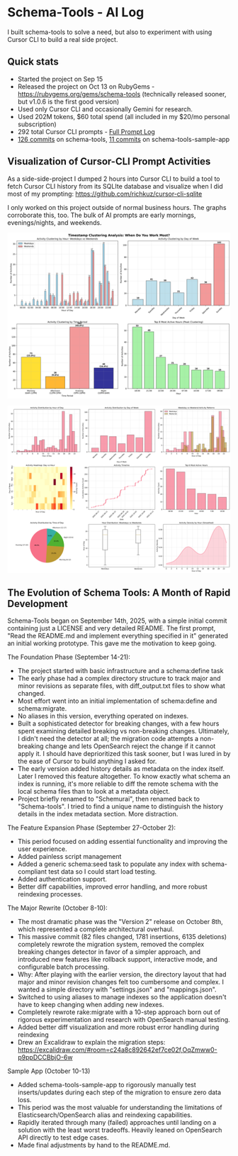 # Schema-Tools - AI Log

I built schema-tools to solve a need, but also to experiment with using Cursor CLI to build a real side project.

## Quick stats

- Started the project on Sep 15
- Released the project on Oct 13 on RubyGems - https://rubygems.org/gems/schema-tools (technically released sooner, but v1.0.6 is the first good version)
- Used only Cursor CLI and occasionally Gemini for research.
- Used 202M tokens, $60 total spend (all included in my $20/mo personal subscription)
- 292 total Cursor CLI prompts - [Full Prompt Log](history_clean.csv)
- [126 commits](https://github.com/richkuz/schema-tools/commits/main/) on schema-tools, [11 commits](https://github.com/richkuz/schema-tools-sample-app/commits/main/) on schema-tools-sample-app

## Visualization of Cursor-CLI Prompt Activities

As a side-side-project I dumped 2 hours into Cursor CLI to build a tool to fetch Cursor CLI history from its SQLIte database and visualize when I did most of my prompting: https://github.com/richkuz/cursor-cli-sqlite

I only worked on this project outside of normal business hours. The graphs corroborate this, too. The bulk of AI prompts are early mornings, evenings/nights, and weekends.

![alt text](clustering_analysis.png)

![alt text](timestamp_analysis.png)


## The Evolution of Schema Tools: A Month of Rapid Development

Schema-Tools began on September 14th, 2025, with a simple initial commit containing just a LICENSE and very detailed README. The first prompt, "Read the README.md and implement everything specified in it" generated an initial working prototype. This gave me the motivation to keep going.
  
The Foundation Phase (September 14-21):
- The project started with basic infrastructure and a schema:define task
- The early phase had a complex directory structure to track major and minor revisions as separate files, with diff_output.txt files to show what changed.
- Most effort went into an initial implementation of schema:define and schema:migrate.
- No aliases in this version, everything operated on indexes.
- Built a sophisticated detector for breaking changes, with a few hours spent examining detailed breaking vs non-breaking changes. Ultimately, I didn't need the detector at all; the migration code attempts a non-breaking change and lets OpenSearch reject the change if it cannot apply it. I should have deprioritized this task sooner, but I was lured in by the ease of Cursor to build anything I asked for.
- The early version added history details as metadata on the index itself. Later I removed this feature altogether. To know exactly what schema an index is running, it's more reliable to diff the remote schema with the local schema files than to look at a metadata object.
- Project briefly renamed to "Schemurai", then renamed back to "Schema-tools". I tried to find a unique name to distinguish the history details in the index metadata section. More distraction.

The Feature Expansion Phase (September 27-October 2):
- This period focused on adding essential functionality and improving the user experience.
- Added painless script management
- Added a generic schema:seed task to populate any index with schema-compliant test data so I could start load testing.
- Added authentication support.
- Better diff capabilities, improved error handling, and more robust reindexing processes.

The Major Rewrite (October 8-10):
- The most dramatic phase was the "Version 2" release on October 8th, which represented a complete architectural overhaul.
- This massive commit (82 files changed, 1781 insertions, 6135 deletions) completely rewrote the migration system, removed the complex breaking changes detector in favor of a simpler approach, and introduced new features like rollback support, interactive mode, and configurable batch processing.
- Why: After playing with the earlier version, the directory layout that had major and minor revision changes felt too cumbersome and complex. I wanted a simple directory with "settings.json" and "mappings.json".
- Switched to using aliases to manage indexes so the application doesn't have to keep changing when adding new indexes.
- Completely rewrote rake:migrate with a 10-step approach born out of rigorous experimentation and research with OpenSearch manual testing.
- Added better diff visualization and more robust error handling during reindexing
- Drew an Excalidraw to explain the migration steps: https://excalidraw.com/#room=c24a8c892642ef7ce02f,OqZmww0-p9ppDCCBbjO-6w

Sample App (October 10-13)
- Added schema-tools-sample-app to rigorously manually test inserts/updates during each step of the migration to ensure zero data loss.
- This period was the most valuable for understanding the limitations of Elasticsearch/OpenSearch alias and reindexing capabilities.
- Rapidly iterated through many (failed) approaches until landing on a solution with the least worst tradeoffs. Heavily leaned on OpenSearch API directly to test edge cases.
- Made final adjustments by hand to the README.md.

